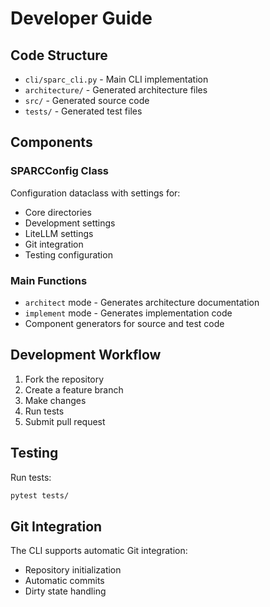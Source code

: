 # Developer Guide

## Code Structure

- `cli/sparc_cli.py` - Main CLI implementation
- `architecture/` - Generated architecture files
- `src/` - Generated source code
- `tests/` - Generated test files

## Components

### SPARCConfig Class
Configuration dataclass with settings for:
- Core directories
- Development settings
- LiteLLM settings
- Git integration
- Testing configuration

### Main Functions
- `architect` mode - Generates architecture documentation
- `implement` mode - Generates implementation code
- Component generators for source and test code

## Development Workflow

1. Fork the repository
2. Create a feature branch
3. Make changes
4. Run tests
5. Submit pull request

## Testing

Run tests:
```bash
pytest tests/
```

## Git Integration

The CLI supports automatic Git integration:
- Repository initialization
- Automatic commits
- Dirty state handling
